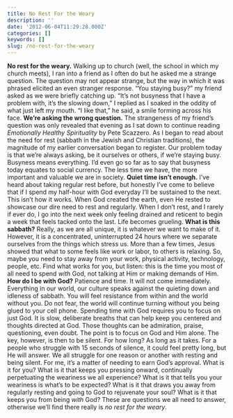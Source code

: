 ```yaml
---
title: No Rest For the Weary
description: ''
date: '2012-06-04T11:29:28.000Z'
categories: []
keywords: []
slug: /no-rest-for-the-weary
---
```

**No rest for the weary.** Walking up to church (well, the school in which my church meets), I ran into a friend as I often do but he asked me a strange question. The question may not appear strange, but the way in which it was phrased elicited an even stranger response. “You staying busy?” my friend asked as we were briefly catching up. “It’s not busyness that I have a problem with, it’s the slowing down,” I replied as I soaked in the oddity of what just left my mouth. “I like that,” he said, a smile forming across his face.
**We’re asking the wrong question.** The strangeness of my friend’s question was only revealed that evening as I sat down to continue reading _Emotionally Healthy Spirituality_ by Pete Scazzero. As I began to read about the need for rest (sabbath in the Jewish and Christian traditions), the magnitude of my earlier conversation began to register. Our problem today is that we’re always asking, be it ourselves or others, if we’re staying busy. Busyness means everything. I’d even go so far as to say that busyness today equates to social currency. The less time we have, the more important and valuable we are in society.
**Quiet time isn’t enough.** I’ve heard about taking regular rest before, but honestly I’ve come to believe that if I spend my half-hour with God everyday I’ll be sustained to the next. This isn’t how it works. When God created the earth, even He rested to showcase our dire need to rest and regularly. When I don’t rest, and I rarely if ever do, I go into the next week only feeling drained and reticent to begin a week that feels tacked onto the last. Life becomes grueling.
**What is this sabbath?** Really, as we are all unique, it is whatever we want to make of it. However, it is a concentrated, uninterrupted 24 hours where we separate ourselves from the things which stress us. More than a few times, Jesus showed that what to some feels like work or labor, to others is relaxing. So, maybe you need to stay away from your work, physical activity, technology, people, etc. Find what works for you, but listen: this is the time you most of all need to spend _with_ God, not talking at Him or making demands of Him.
**How do I be with God?** Patience and time. It will not come immediately. Everything in our world, our culture speaks against the quieting down and idleness of sabbath. You will feel resistance from within and the world without you. Do not fear, the world will continue turning without you being glued to your cell phone. Spending time with God requires you to focus on just God. It is slow, deliberate breaths that can help keep you centered and thoughts directed at God. Those thoughts can be admiration, praise, questioning, even doubt. The point is to focus on God and Him alone. The key, however, is then to be silent. For how long? As long as it takes. For a people who struggle with 15 seconds of silence, it could feel pretty long, but He will answer.
We all struggle for one reason or another with resting and being silent. For me, it’s a matter of needing to earn God’s approval. What is it for you? What is it that keeps you pressing onward, continually perpetuating the weariness we all experience? What is it that tells you your weariness is what’s to be expected? What is it that draws you away from regularly resting and going to God to rejuvenate your soul? What is it that keeps you from being _with_ God? These are questions we all need to answer, otherwise we’ll find there really is _no rest for the weary_.
